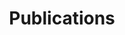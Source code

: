 ---
title: Publications
cms_exclude: true

# View.
view: citation

# Optional header image (relative to `static/media/` folder).
banner:
  caption: ''
  image: ''

design:
  spacing:
  # Customize the section spacing. Order is top, right, bottom, left.
    padding: ['0', '10px', '10px', '10px']
---